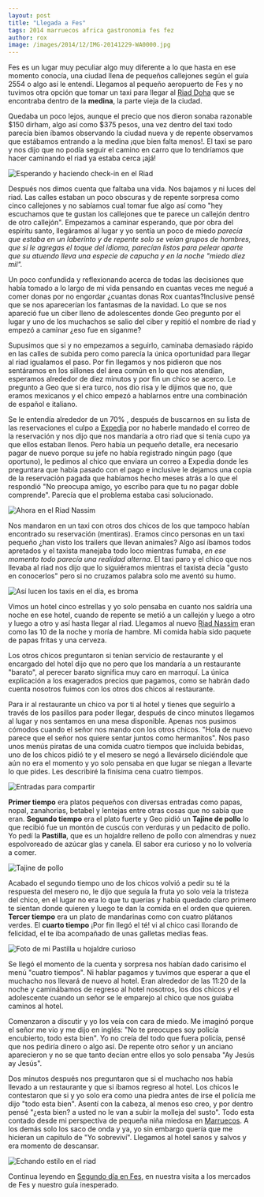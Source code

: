 ```yaml
---
layout: post
title: "Llegada a Fes"
tags: 2014 marruecos africa gastronomia fes fez
author: rox
image: /images/2014/12/IMG-20141229-WA0000.jpg
---
```

Fes es un lugar muy peculiar algo muy diferente a lo que hasta en ese momento conocía, una ciudad llena de pequeños callejones según el guía 2554 o algo así le entendí. Llegamos al pequeño aeropuerto de Fes y no tuvimos otra opción que tomar un taxi para llegar al [Riad Doha](/riad-doha) que se encontraba dentro de la **medina**, la parte vieja de la ciudad.

Quedaba un poco lejos, aunque el precio que nos dieron sonaba razonable $150 dirham, algo así como $375 pesos, una vez dentro del taxi todo parecía bien íbamos observando la ciudad nueva y de repente observamos que estábamos entrando a la medina ¡que bien falta menos!. El taxi se paro y nos dijo que no podía seguir el camino en carro que lo tendríamos que hacer caminando el riad ya estaba cerca ¡ajá! 

![Esperando y haciendo check-in en el Riad](/images/2015/04/2014-12-28-20-32-33.jpg)

Después nos dimos cuenta que faltaba una vida. Nos bajamos y ni luces del riad. Las calles estaban un poco obscuras y de repente sorpresa como cinco callejones y no sabíamos cual tomar fue algo así como "hey escuchamos que te gustan los callejones que te parece un callejón dentro de otro callejón". Empezamos a caminar esperando, que por obra del espíritu santo, llegáramos al lugar y yo sentía un poco de miedo *parecía que estaba en un laberinto y de repente solo se veían grupos de hombres, que si le agregas el toque del idioma, parecían listos para pelear aparte que su atuendo lleva una especie de capucha y en la noche "miedo diez mil".* 

Un poco confundida y reflexionando acerca de todas las decisiones que había tomado a lo largo de mi vida pensando en cuantas veces me negué a comer donas por no engordar ¿cuantas donas Rox cuantas?Inclusive pensé que se nos aparecerían los fantasmas de la navidad. Lo que se nos apareció fue un ciber lleno de adolescentes donde Geo pregunto por el lugar y uno de los muchachos se salio del ciber y repitió el nombre de riad y empezó a caminar ¿eso fue en siganme? 

Supusimos que si y no empezamos a seguirlo, caminaba demasiado rápido en las calles de subida pero como parecía la única oportunidad para llegar al riad igualamos el paso. Por fin llegamos y nos pidieron que nos sentáramos en los sillones del área común en lo que nos atendían, esperamos alrededor de diez minutos y por fin un chico se acerco. Le pregunto a Geo que si era turco, nos dio risa y le dijimos que no, que eramos mexicanos y el chico empezó a hablarnos entre una combinación de español e italiano. 

Se le entendía alrededor de un 70% , después de buscarnos en su lista de las reservaciones el culpo a [Expedia](/expedia) por no haberle mandado el correo de la reservación y nos dijo que nos mandaría a otro riad que si tenía cupo ya que ellos estaban llenos. Pero había un pequeño detalle, era necesario pagar de nuevo porque su jefe no había registrado ningún pago (que oportuno), le pedimos al chico que enviara un correo a Expedia donde les preguntara que había pasado con el pago e inclusive le dejamos una copia de la reservación pagada que habíamos hecho meses atrás a lo que el respondió "No preocupa amigo, yo escribo para que tu no pagar doble comprende". Parecía que el problema estaba casi solucionado.

![Ahora en el Riad Nassim](/images/2015/04/2014-12-28-21-27-59.jpg)

Nos mandaron en un taxi con otros dos chicos de los que tampoco habían encontrado su reservación (mentiras). Eramos cinco personas en un taxi pequeño ¿han visto los trailers que llevan animales? Algo así íbamos todos apretados y el taxista manejaba todo loco mientras fumaba, *en ese momento todo parecía una realidad alterna*. El taxi paro y el chico que nos llevaba al riad nos dijo que lo siguiéramos mientras el taxista decía "gusto en conocerlos" pero si no cruzamos palabra solo me aventó su humo. 

![Así lucen los taxis en el día, es broma](/images/2015/04/2014-12-29-10-06-46.jpg)

Vimos un hotel cinco estrellas y yo solo pensaba en cuanto nos saldría una noche en ese hotel, cuando de repente se metió a un callejón y luego a otro y luego a otro y así hasta llegar al riad. Llegamos al nuevo [Riad Nassim](/riad-nassim) eran como las 10 de la noche y moría de hambre.  Mi comida había sido paquete de papas fritas y una cerveza. 

Los otros chicos preguntaron si tenían servicio de restaurante y el encargado del hotel dijo que no pero que los mandaría a un restaurante "barato", al perecer barato significa muy caro en marroquí. La única explicación a los exagerados precios que pagamos, como se habrán dado cuenta nosotros fuimos con los otros dos chicos al restaurante. 

Para ir al restaurante un chico va por ti al hotel y tienes que seguirlo a través de los pasillos para poder llegar, después de cinco minutos llegamos al lugar y nos sentamos en una mesa disponible. Apenas nos pusimos cómodos cuando el señor nos mando con los otros chicos. "Hola de nuevo parece que el señor nos quiere sentar juntos como hermanitos". Nos paso unos menús piratas de una comida cuatro tiempos que incluida bebidas, uno de los chicos pidió te y el mesero se negó a llevárselo diciéndole que aún no era el momento y yo solo pensaba en que lugar se niegan a llevarte lo que pides. Les describiré la finísima cena cuatro tiempos.

![Entradas para compartir](/images/2014/12/IMG-20141230-WA0001-1.jpg)

**Primer tiempo** era platos pequeños con diversas entradas como papas, nopal, zanahorias, betabel y lentejas entre otras cosas que no sabía que eran. **Segundo tiempo** era el plato fuerte y Geo pidió un **Tajine de pollo** lo que recibió fue un montón de cuscús con verduras y un pedacito de pollo. Yo pedí la **Pastilla**, que es un hojaldre relleno de pollo con almendras y nuez espolvoreado de azúcar glas y canela. El sabor era curioso y no lo volvería a comer.

![Tajine de pollo](/images/2014/12/IMG-20141230-WA0002-1.jpg)

Acabado el segundo tiempo uno de los chicos volvió a pedir su té la respuesta del mesero no, le dijo que seguía la fruta yo solo veía la tristeza del chico, en el lugar no era lo que tu querías y había quedado claro primero te sientan donde quieren y luego te dan la comida en el orden que quieren. **Tercer tiempo** era un plato de mandarinas como con cuatro plátanos verdes. El **cuarto tiempo** ¡Por fin llegó el té! vi al chico casi llorando de felicidad, el te iba acompañado de unas galletas medias feas.

![Foto de mi Pastilla u hojaldre curioso](/images/2014/12/IMG-20141230-WA0000-1.jpg)

Se llegó el momento de la cuenta y sorpresa nos habían dado carisimo el menú "cuatro tiempos". Ni hablar pagamos y tuvimos que esperar a que el muchacho nos llevará de nuevo al hotel. Eran alrededor de las 11:20 de la noche y caminábamos de regreso al hotel nosotros, los dos chicos y el adolescente cuando un señor se le emparejo al chico que nos guiaba caminos al hotel. 

Comenzaron a discutir y yo los veía con cara de miedo. Me imaginó porque el señor me vio y me dijo en inglés: "No te preocupes soy policía encubierto, todo esta bien". Yo no creía del todo que fuera policía, pensé que nos pediría dinero o algo así. De repente otro señor y un anciano aparecieron y no se que tanto decían entre ellos yo solo pensaba "Ay Jesús ay Jesús". 

Dos minutos después nos preguntaron que si el muchacho nos había llevado a un restaurante y que si íbamos regreso al hotel. Los chicos le contestaron que si y yo solo era como una piedra antes de irse el policía me dijo "todo esta bien". Asentí con la cabeza, al menos eso creo, y por dentro pensé "¿esta bien? a usted no le van a subir la molleja del susto". Todo esta contado desde mi perspectiva de pequeña niña miedosa en [Marruecos](/tag/marruecos). A los demás solo los saco de onda y ya, yo sin embargo quería que me hicieran un capitulo de "Yo sobreviví". Llegamos al hotel sanos y salvos y era momento de descansar.

![Echando estilo en el riad](/images/2015/04/2014-12-29-12-52-01.jpg)

Continua leyendo en [Segundo día en Fes](/segundo-dia-en-fes/), en nuestra visita a los mercados de Fes y nuestro guía inesperado.